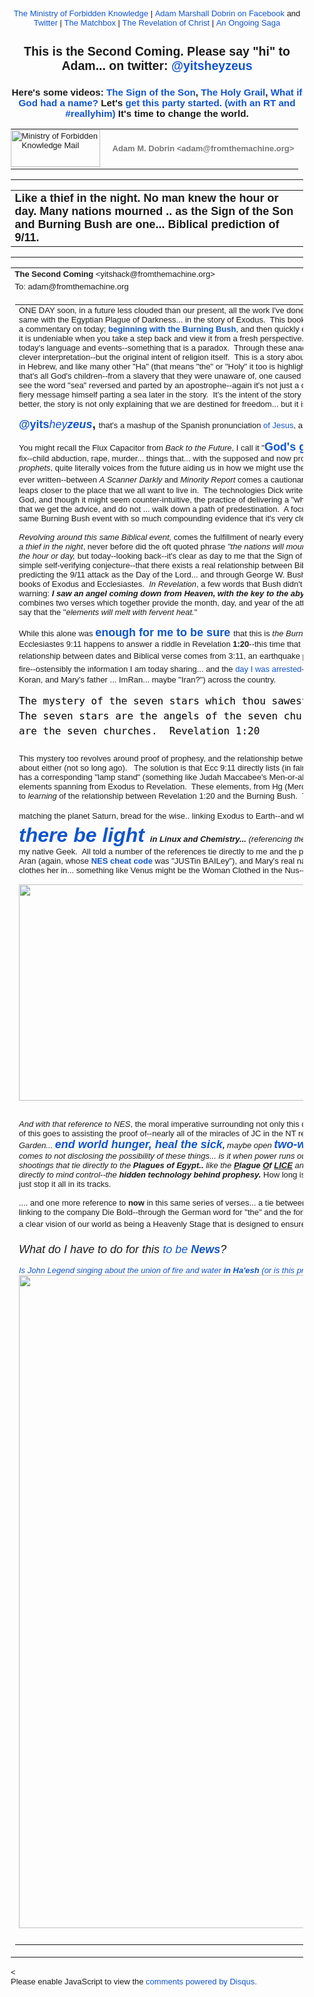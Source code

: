 <!DOCTYPE html PUBLIC "-//W3C//DTD HTML 4.01//EN" "https://www.w3.org/TR/html4/strict.dtd">
<!-- saved from url=(0180)https://mail.google.com/mail/u/1/?ui=2&amp;ik=9767b07e66&amp;view=pt&amp;q=%22like%20a%20thief%20in%20the%20night%22%20in%3Asent&amp;qs=true&amp;search=query&amp;msg=155d57f9c15fbff2&amp;siml=155d57f9c15fbff2 -->
<html lang="en" data-inboxsdk-session-id="1482611685238-0.4294265984513137" data-inboxsdk-master-claimed="true" data-inboxsdk-active-app-ids='[{"appId":"sdk_streak_21e9788951","version":"6.2868"}]' data-inboxsdk-app-logger-master-chosen="true" data-map-id="b578aa67455f096a" data-inboxsdk-last-event="1482611688119"><head data-inboxsdk-script-injected="true"><meta http-equiv="Content-Type" content="text/html; charset=utf-8" /><style type="text/css">
body,td,div,p,a,input {font-family: arial, sans-serif;}
</style><meta http-equiv="X-UA-Compatible" content="IE=edge" /><title>Ministry of Forbidden Knowledge Mail - Like a thief in the night. No man knew the hour or day. Many nations mourned .. as the Sign of the Son and Burning Bush are one... Biblical prediction of 9/11.</title><style type="text/css">
body, td {font-size:13px} a:link, a:active {color:#1155CC; text-decoration:none} a:hover {text-decoration:underline; cursor: pointer} a:visited{color:##6611CC} img{border:0px} pre { white-space: pre; white-space: -moz-pre-wrap; white-space: -o-pre-wrap; white-space: pre-wrap; word-wrap: break-word; max-width: 800px; overflow: auto;} .logo { left: -7px; position: relative; }
</style><style id="inboxsdk__shared_style">.inboxsdk__notransition {
  -webkit-transition: none !important;
  -moz-transition: none !important;
  -o-transition: none !important;
  -ms-transition: none !important;
  transition: none !important;
}

.inboxsdk__close_button {
  height: 24px;
  width: 24px;
  opacity: .7;
  position: relative;
  background: none;
  border: none;
  padding: 0;
  box-sizing: content-box;
  outline: none;
  cursor: pointer;
}
.inboxsdk__close_button:focus, .inboxsdk__close_button:hover {
  opacity: 1;
}
.inboxsdk__close_button:focus::before {
  background-color: rgba(0,0,0,.12);
}
.inboxsdk__close_button::before {
  border-radius: 50%;
  position: absolute;
  top: -4px;
  bottom: -4px;
  left: -4px;
  right: -4px;
  padding: 4px;
  content: ' ';
}
.inboxsdk__close_button::after {
  content: ' ';
  background: url(https://www.gstatic.com/images/icons/material/system/1x/close_black_24dp.png);
  position: absolute;
  height: 24px;
  width: 24px;
  top: 0;
  left: 0;
}

.JDHaecDeGcFJacdb {
  display: none;
}

/* drawer */

.inboxsdk__drawer_view_container {
  visibility: visible;
  direction: initial;
  position: fixed;
  height: 100vh;
  width: 100vw;
  bottom: 0;
  left: 0;
  z-index: 51;
  pointer-events: none;
}
.inboxsdk__drawer_view {
  position: absolute;
  pointer-events: auto;
  top: 0;
  bottom: 0;
  right: 0;
  width: 452px;
  font: normal normal normal normal 13px / normal "Helvetica Neue", Helvetica, Arial, sans-serif;
  display: -webkit-flex;
  display: flex;
  -webkit-flex-direction: column;
  flex-direction: column;
  background-color: #fff;
  outline: none;
  box-shadow: 0 0 8px rgba(0,0,0,.18), 0 8px 16px rgba(0,0,0,.36);
  -webkit-transform: translateX(100%);
  transform: translateX(100%);
  transition: transform 150ms cubic-bezier(.4,0,.2,1);
}

.inboxsdk__drawer_view.inboxsdk__active {
  -webkit-transform: none;
  transform: none;
}
.inboxsdk__drawer_title_bar {
  background-color: #f5f5f5;
  border-bottom: 1px solid #e0e0e0;
  padding: 16px 20px;
  white-space: nowrap;
  display: -webkit-flex;
  display: flex;
  flex: 0 0 auto;
  -webkit-flex: 0 0 auto;
}
.inboxsdk__drawer_title_bar .inboxsdk__close_button {
  margin-right: 20px;
  -webkit-flex-shrink: 0;
  flex-shrink: 0;
}
.inboxsdk__drawer_title {
  overflow: hidden;
  text-overflow: ellipsis;
  white-space: nowrap;
  font: normal normal normal normal 20px / 24px "Helvetica Neue", Helvetica, Arial, sans-serif;
}

/* backdrop */

.inboxsdk__inbox_backdrop {
  visibility: visible;
  position: fixed;
  height: 100vh;
  width: 100vw;
  bottom: 0;
  left: 0;
  z-index: 50;
  background-color: transparent;
  transition: background-color 150ms cubic-bezier(0.4, 0, 1, 1);
}
.inboxsdk__inbox_backdrop.inboxsdk__active {
  background-color: rgba(10,10,10,.6);
  transition: background-color 70ms cubic-bezier(0,0,.2,1);
}

.inboxsdk__inbox_backdrop ~ .inboxsdk__inbox_backdrop {
  opacity: 0.6;
}

/* hidden */

.CbdFcIJCBDedcIfe {
  display: -webkit-flex;
  display: flex;
  -webkit-flex-direction: column;
  flex-direction: column;
}

.acfbJFGIIFcFDdDE &gt; .inboxsdk__close_button {
  position: absolute;
  bottom: 10px;
  right: 20px;
}

.IfedFFJedBdeEADB {
  width: 216px;
}

.CaJHfBdcddAAdHGf {
  overflow: hidden;
  font: 12px Arial, sans-serif;
  max-height: 100%;
  box-sizing: border-box;
}

.JIGdGEeJaffBEaId {
  white-space: nowrap;
  display: -webkit-flex;
  display: flex;
  -moz-user-select: none;
  -webkit-user-select: none;
  user-select: none;
  cursor: default;
}

.CaJHfBdcddAAdHGf.DAbEdIcCAaDcbaCd .JIGdGEeJaffBEaId:hover,
.CaJHfBdcddAAdHGf.cJIAAcFAAeAaBdDe .JIGdGEeJaffBEaId {
  background: rgba(0,0,0,.03);
}

.EIIAbEbIHGfBDfAE {
  min-width: 0;
  overflow: hidden;
  text-overflow: ellipsis;
}

.CaJHfBdcddAAdHGf.DAbEdIcCAaDcbaCd .EIIAbEbIHGfBDfAE {
  cursor: move;
}

.aIcGBJHCGadJafCd {
  padding-left: 20px;
  vertical-align: middle;
  font: 13px / 40px "Helvetica Neue", Helvetica, Arial, sans-serif;
  color: #303030;
}

.acfbJFGIIFcFDdDE.HAIBdcJFfaJIeAHe .JIGdGEeJaffBEaId {
  display: none;
}

.AEdJDJEaBeJHFHdJ {
  display: inline-block;
  vertical-align: middle;
  margin-left: 10px;
  box-sizing: border-box;
  background-size: contain;
}

.AEdJDJEaBeJHFHdJ,
.AEdJDJEaBeJHFHdJ &gt; img {
  width: 20px;
  height: 20px;
}

.JdFdEHaABcFJAHCA {
  -webkit-flex: 1;
  flex: 1;
  text-align: right;
  visibility: hidden;
}

.CaJHfBdcddAAdHGf.DAbEdIcCAaDcbaCd .JdFdEHaABcFJAHCA {
  visibility: visible;
  cursor: pointer;
}

.fJEcIJaGFddbdIHI {
  margin-top: 12px;
  margin-right: 4px;
  background: url(https://www.streak.com/build/images/arrowDown.png) center / 20px no-repeat;
  border: none;
  width: 14px;
  height: 14px;
  -webkit-transform: rotate(-90deg);
  transform: rotate(-90deg);
  transition: -webkit-transform .15s, transform .15s;
  outline: none;
  opacity: .6;
  cursor: pointer;
}

.JIGdGEeJaffBEaId:hover .fJEcIJaGFddbdIHI,
.CaJHfBdcddAAdHGf.cJIAAcFAAeAaBdDe .JIGdGEeJaffBEaId .fJEcIJaGFddbdIHI {
  opacity: .9;
}

.CaJHfBdcddAAdHGf.AfcdAabDbfFIAEbE .fJEcIJaGFddbdIHI {
  -webkit-transform: rotate(0);
  transform: rotate(0);
}

.CceGGIbdGIfFCIdH {
  border-bottom: 1px solid #ddd;
  margin-bottom: 15px;
}

/* end hidden */
</style><style id="inboxsdk__style">/* suggestions */

.inboxsdk__suggestions_separator_before {
  padding-bottom: 2px !important;
}

.inboxsdk__suggestions_separator_after {
  border-top: 1px solid #e5e5e5;
  padding-top: 2px !important;
}

/* buttons */

div.T-I.inboxsdk__button {
  -webkit-user-select: none;
  min-width: 27px;
}

.inboxsdk__no_bg {
  background: none;
}

.inboxsdk__button.inboxsdk__button_disabled {
  opacity: 0.55;
}

  .inboxsdk__button_icon + .inboxsdk__button_text {
    margin-left: 5px;
  }

.inboxsdk__button_icon {
  display: inline-block;
}

.inboxsdk__button_iconImg {
  height: 16px;
  width: 16px;
  vertical-align: middle;
  margin-top: -2px;
  user-drag: none;
  -moz-user-select: none;
  -webkit-user-drag: none;
}

.inboxsdk__button_green_inactive {
  -webkit-box-shadow: 0 1px 0 rgba(0,0,0,.05);
  box-shadow: 0 1px 0 rgba(0,0,0,.05);
  background-color: #53a93f;
  background-image: -webkit-linear-gradient(top,transparent,transparent);
  background-image: linear-gradient(top,transparent,transparent);
  border: 1px solid transparent;
  color: #fff;
  text-shadow: none;
}

.inboxsdk__button_green_hover {
  -webkit-box-shadow: inset 0 -1px 0 #4c8534;
  box-shadow: inset 0 -1px 0 #4c8534;
  background-color: #65b045;
  background-image: -webkit-linear-gradient(top,transparent,transparent);
  background-image: linear-gradient(top,transparent,transparent);
  border: 1px solid transparent;
  border-bottom: 1px solid #4c8534;
  text-shadow: none;
}

.inboxsdk__button_green_active {
  -webkit-box-shadow: inset 0 1px 0 #2f6124;
  box-shadow: inset 0 1px 0 #2f6124;
  background: #3e802f;
  border: 1px solid transparent;
  border-top: 1px solid #2f6124;
  color: #fff;
  text-shadow: none;
}

.J-M.inboxsdk__menu {
  min-width: 1em;
  min-height: 1em;
  padding: 0px;
  overflow: visible;
  max-height: none;
}

.f4.J-N-JX.inboxsdk__message_more_icon {
  margin-top: -1px;
  width: 16px;
  height: 16px;
}

/* end */

/* compose buttons */

.T-I.inboxsdk__button.inboxsdk__compose_sendButton {
  min-width: 0px;
  margin-right: 0px;
  margin-left: 0px;
  padding:0px;
}

.inboxsdk__compose_actionToolbar {
  padding: 0px 0px 0px 5px;
  white-space: nowrap;
}

.inboxsdk__compose_actionToolbar div.inboxsdk__button {
  min-width: 27px;
  height: 27px;
}

.inboxsdk__compose_actionToolbar .inboxsdk__button_icon {
  height: 17px;
  width: 17px;
  display: inline-block;
  vertical-align: middle;
  position: relative;
  margin-top: 2px;
}

.inboxsdk__compose_actionToolbar .inboxsdk__button_iconImg {
  vertical-align: top;
  height: 17px;
  width: 17px;
  display: inline-block;
  margin-top: -1px;
}

.inboxsdk__compose_actionToolbar .inboxsdk__button &gt; div {
    opacity: 0.55;
}

.inboxsdk__compose_actionToolbar .inboxsdk__button:focus {
  border: 1px solid #4d90fe;
  outline: none;
}


  .inboxsdk__compose_actionToolbar .inboxsdk__button.inboxsdk__button_hover &gt; div, .inboxsdk__compose_actionToolbar .inboxsdk__button:focus &gt; div {
    opacity: 1
  }


.inboxsdk__compose_groupedActionToolbar {
  position: absolute;
  bottom: 44px;
  background: #f5f5f5;
  margin: 3px;
  box-shadow: 0 2px 2px -1px rgba(0,0,0,0.1);
  border: 1px solid #cfcfcf;
  padding: 1px !important;
  z-index: 10;
  left: 0px;
}

.inboxsdk__compose_groupedActionToolbar div.inboxsdk__button {
  z-index: 1;
}

.inboxsdk__compose_groupedActionToolbar_arrow {
  position: absolute;
  background: url('https://ssl.gstatic.com/ui/v1/icons/mail/down_pointer.png') no-repeat;
  width: 17px;
  height: 18px;
  bottom: -16px;
  margin-left: 4px;
}

/* end */

/* appid warning */

.inboxsdk__appid_warning {
  margin: 0;
  padding: 9px;
  color: #4b4b4b;
  height: 32px;
  background: #ff6c6c;
  font-size: 10pt;
}

.inboxsdk__appid_warning_main {
  display: inline-block;
  vertical-align: middle;
}

.inboxsdk__appid_warning .topline {
  font-weight: bold;
  font-size: 11pt;
}

a.inboxsdk__appid_register {
  color: white;
  display: inline-block;
  background: #1989ff;
  border-radius: 3px;
  text-decoration: none;
  box-shadow: 0 0 5px rgba(0,0,0,0.3);
  padding: 7px;
  font-size: 10pt;
  vertical-align: middle;
  margin-left: 1em;
}

input.inboxsdk__x_close_button {
  background-color: transparent;
  background-image: url(https://www.streak.com/build/images/circle_border_x.png);
  background-size: cover;
  background-repeat: no-repeat;
  background-position: center center;
  height: 20px;
  width: 20px;
  border: none;
  display: inline-block;
  vertical-align: middle;
  cursor: pointer;

  float: right;
  margin: 5px;
}

/* thread rows */

.inboxsdk__gmail_label.inboxsdk__label_has_icon .au {
  display: inline-block;
  margin-left: 14px;
}

.inboxsdk__thread_row_label .inboxsdk__button_icon,
.inboxsdk__thread_row_label .inboxsdk__button_iconImg {
  height: 11px;
  width: 11px;
}

.inboxsdk__thread_row_label .inboxsdk__button_icon {
  display: inline-block;
  margin-top: 2px;
  margin-left: 4px;
  position: absolute;
}

.inboxsdk__thread_row_button {
  outline: 0;
  padding: 0 5px;
  position: relative;
  height: 15px;
  width: 15px;
  top: -2px;
}

.inboxsdk__gmail_action {
  float: right;
  position: relative;
  background-color: grey;
  border: 1px solid black;
  margin-left: 1em;
  cursor: default;
  padding: 0 6px;
  background-image: -webkit-linear-gradient(top,#e9e9e9,#e6e6e6);
  background-image: linear-gradient(top,#e9e9e9,#e6e6e6);
  border: 1px solid rgba(0,0,0,0.1);
  border-color: #ccc;
  color: #444;
  height: 17px;
  line-height: 17px;
  min-width: 56px;
  border-radius: 2px;
  font-size: 11px;
  font-weight: bold;
  text-align: center;
  white-space: nowrap;
  padding-right: 18px;
}

.inboxsdk__gmail_action:focus {
  border: 1px solid #4d90fe;
  outline: none;
}

.inboxsdk__gmail_action:active {
  box-shadow: inset 0 1px 2px rgba(0,0,0,.1);
}

.inboxsdk__gmail_action:hover {
  box-shadow: 0 1px 1px rgba(0,0,0,.05);
  background-color: #ededed;
  background-image: -webkit-linear-gradient(top,#ededed,#eaeaea);
  background-image: linear-gradient(top,#ededed,#eaeaea);
  border-color: #b8b8b8;
}

.inboxsdk__gmail_action::after {
  content: '';
  position: absolute;
  right: 5px;
  top: 5px;
  margin-left: 5px;
  background: no-repeat url(https://ssl.gstatic.com/mail/sprites/smartmail-561acb673be75c1d374881a95997fce4.png) -67px -100px;
  width: 7px;
  height: 7px;
  opacity: .55;
}

.inboxsdk__thread_row_custom_date {
  margin-left: 2px;
}

span.inboxsdk__thread_row_custom_date + span:not(.inboxsdk__thread_row_custom_date) {
  display: none;
}

span.inboxsdk__thread_row_custom_draft_label + div.yW {
  display: none;
}

.inboxsdk__thread_row_attachment_icon {
  margin-left: 3px;
  width: 16px;
  height: 16px;
}

.inboxsdk__thread_row_icon_wrapper {
  display: inline-block;
  width: 25px;
  margin-right: 3px;
}

.inboxsdk__thread_row_image_added .y6 .inboxsdk__thread_row_icon_wrapper ~ span[id] {
  margin-left: 3px;
}

  .inboxsdk__thread_row_icon_wrapper .inboxsdk__button_icon {
    position: absolute;
    top: 50%;
    height: 24px;
    overflow: hidden;
    width: 24px;
    margin-top: -12px;
  }

    .inboxsdk__thread_row_icon_wrapper .inboxsdk__button_iconImg {
      height: 24px;
      width: 24px;
      margin-top: 0px;
    }

  .inboxsdk__thread_row_image_added .a4W, .inboxsdk__thread_row_image_added .apA, .inboxsdk__thread_row_image_added .apx {
    position: relative;
  }


/* end thread rows */

td.gH div.gK span:first-child &gt; img {
  margin-right: 3px;
}

td.gH div.gK span:first-child &gt; img:last-child {
  margin-right: 6px;
}

.inboxsdk__message_attachment_icon {
  width: 21px;
  height: 21px;
  margin-top: -3px;
}

/* Work around issue where clicking "Remove formatting" in Compose causes this
 * element to become taller and shift the toolbar down. */
.gU .aWQ {
  max-height: 3px;
}

.aQw .inboxsdk__button_iconImg {
  margin-top: 2px;
}

.aZi .asa .inboxsdk__button_iconImg {
  display: inline-block;
  vertical-align: middle;
  margin-top: -3px;
}

/* Message view attachments toolbar */
.aZi .aZj .asa .inboxsdk__button_iconImg {
  margin: 0;
}

body .dw {
  /* Fixes issue where a tall compose window opened over a custom view could be
   * overlapped by Gmail's top bar. Also fixes issue where mole widgets are
   * only visible while a compose window is open.
   */
  z-index: 6 !important;
}

.inboxsdk__compose_outerSidebar_wrapper {
  position: absolute;
  left: -401px;
  top: 0px;
  background: white;
  width: 400px;
  bottom: 0px;
  border-left: 1px solid silver;
  box-shadow: -2px 0px 1px #E6E6E6;
  display: block;
}

.inboxsdk__outerSidebarActive .aSt .inboxsdk__compose_outerSidebar_wrapper {
  border-left: 0;
  box-shadow: none;
  left: -400px;
}

.inboxsdk__outerSidebarActive .aSs &gt; div { width: 50% !important; margin-left: 30%; }

.inboxsdk__compose_outerSidebar_header {
  background: #404040;
  font-size: 80%;
  padding: 10px 10px 11px 10px;
  color: white;
  border-bottom: 1px solid #C4C4C4;
}

.inboxsdk__compose_outerSidebar_body {
  position: absolute;
  width: 100%;
  bottom: 43px;
  top: 36px;
  left: -1px;
  overflow: auto;
}

.inboxsdk__compose_outerSidebar_footer {
  position: absolute;
  bottom: 0px;
  width: 100%;
  border-top: 1px solid rgb(206, 206, 206);
  display: block;
}

.inboxsdk__compose_innerSidebarActive form, .inboxsdk__compose_innerSidebarActive .GQ {
  padding-right: 200px;
}

div.inboxsdk__compose_statusbar {
  margin: 0;
  border: 0;
  height: 40px;
}

.inboxsdk__compose_statusbarActive .aoI {
  height: auto !important;
}

/* compose size fixing */
.inboxsdk__compose .qz {
  max-height: inherit !important;
}

/* .dw means not fullscreen */
.dw .inboxsdk__compose_statusbarActive .aDj.aDi {
  position: static !important;
}

.inboxsdk__compose_statusbarActive .aDj &gt; .aDh {
  height: auto;
}

.inboxsdk__recipient_row td.ok {
  height: 23px;
}

.inboxsdk__recipient_row td.az3 {
  padding: 0px 3px 3px 3px;
}

/* toolbar visibility */

[data-thread-toolbar=true] [data-rowlist-toolbar=true] {
  display: none;
}

[data-toolbar-expanded=true] [data-toolbar-expanded=false] {
  display: none;
}

[data-toolbar-expanded=false] [data-toolbar-expanded=true] {
  display: none;
}


[data-toolbar-icononly=true] .inboxsdk__button_text {
  display: none;
}

.inboxsdk__menuItem img, .inboxsdk__menuItem .inboxsdk__icon {
  height: 16px;
  width: 16px;
  margin-left: -20px;
  position: absolute;
  margin-top: -1px;
}

/* end */

/* modal */

.inboxsdk__modal_overlay {
  right: 0px;
  bottom: 0px;
}

.inboxsdk__modal_fullscreen {
  position: fixed;
  top: 0px;
  left: 0px;
  bottom: 0px;
  right: 0px;
  z-index: 501;
  display: flex;
  display: -webkit-flex;
  justify-content: center;
  -webkit-justify-content: center;
  align-items: center;
  -webkit-align-items: center;
  padding: 110px 50px 50px 50px;
}

.inboxsdk__modal_content {
    margin-top: 30px; margin-bottom: 30px;
}

.inboxsdk__modal_fullscreen.inboxsdk__modal_content_no_buttons .inboxsdk__modal_content {
  margin-bottom: 0px;
}

.inboxsdk__modal_close {
  outline: none;
  cursor: pointer;
}


.inboxsdk__modal_fullscreen .inboxsdk__modal_container {
  position: relative;
  margin-top: -60px;
  width: auto;
  overflow: hidden;
}

  .inboxsdk__modal_fullscreen.inboxsdk__modal_hideTop .inboxsdk__modal_close {
    display: none;
  }

  .inboxsdk__modal_fullscreen.inboxsdk__modal_hideTop .inboxsdk__modal_container {
    padding-top: 0px;
  }

  .inboxsdk__modal_fullscreen.inboxsdk__modal_hideTop .inboxsdk__modal_content {
    margin-top: 0px;
  }

  .inboxsdk__modal_fullscreen.inboxsdk__modal_hideTop .Kj-JD-K7 {
    margin: 0px;
  }

  .inboxsdk__modal_fullscreen.inboxsdk__modal_hideSides .inboxsdk__modal_container {
    padding-left: 0px;
    padding-right: 0px
  }

  .inboxsdk__modal_fullscreen.inboxsdk__modal_hideBottom .inboxsdk__modal_content {
    margin-bottom: 0px;
  }

  .inboxsdk__modal_fullscreen.inboxsdk__modal_hideBottom .inboxsdk__modal_container {
    padding-bottom: 0px;
  }

/* end modal */

/* mole */

/* Fix issue where Compose toolbar can become disconnected when moles or
 * drawers are in use */
.inboxsdk__drawers_in_use .aDi,
.inboxsdk__moles_in_use .aDi {
  left: auto !important;
}

/* Make it so the compose/mole layer doesn't wrap, so we don't have to do a lot
 * of fancy logic to hide moles ourselves when things get too crowded. */
.inboxsdk__moles_in_use .nH &gt; .nH &gt; .no {
  white-space: nowrap;
}
.inboxsdk__moles_in_use .nH &gt; .nH &gt; .no &gt; * {
  white-space: initial;
}
.inboxsdk__moles_in_use .nH &gt; .nH &gt; .no &gt; .nn {
  display: inline-block;
  float: none;
}

.inboxsdk__mole_view {
  position: relative;
  max-width: 564px;
  height: 100vh;
  vertical-align: top;
  display: inline-flex;
  display: -webkit-inline-flex;
  align-items: flex-end;
  -webkit-align-items: flex-end;
}

.inboxsdk__mole_view_inner {
  visibility: visible;
  box-sizing: border-box;
  margin-right: 5px;
  box-shadow: rgba(0,0,0,0.2) 0 2px 6px;
  min-width: 260px;
  min-height: 36px;
}

.inboxsdk__mole_view_titlebar {
  position: absolute;
  left: 0;
  right: 5px;
  color: white;
  font-size: 12.8px;
  background: #404040;
  box-sizing: border-box;
  height: 36px;
  padding-top: 7px;
  padding-left: 11px;
  cursor: pointer;
}

.inboxsdk__mole_view_titlebar h2 {
  font-size: inherit;
  font-weight: inherit;
  margin: 4px 0 0 0;
  white-space: nowrap;
  overflow: hidden;
  text-overflow: ellipsis;
}

.inboxsdk__mole_title_buttons {
  white-space: nowrap;
  float: right;
  padding-right: 5px;
  margin-top: -3px;
}

.inboxsdk__mole_title_buttons &gt; img {
  height: 24px;
  width: 24px;
  position: relative;
  top: 2px;
  opacity: 0.6;
}

.inboxsdk__mole_title_buttons &gt; img:hover {
  opacity: 1;
  background-color: #737373;
}

.inboxsdk__mole_view.inboxsdk__minimized .inboxsdk__mole_view_content,
.inboxsdk__mole_view.inboxsdk__minimized.inboxsdk__mole_use_minimize_title h2.inboxsdk__mole_default,
.inboxsdk__mole_view:not(.inboxsdk__minimized) h2.inboxsdk__mole_minimized,
.inboxsdk__mole_view:not(.inboxsdk__mole_use_minimize_title) h2.inboxsdk__mole_minimized,
.inboxsdk__mole_view.inboxsdk__minimized .Hl,
.inboxsdk__mole_view:not(.inboxsdk__minimized) .Hk {
  display: none;
}

.inboxsdk__mole_view_content {
  margin-top: 36px;
  border: 1px solid #cfcfcf;
  background: white;
  min-width: 260px;
  min-height: 20px;
  max-height: 80vh;
}

.inboxsdk__mole_view_chromeless .inboxsdk__mole_view_inner {
  min-width: 0px;
}

.inboxsdk__mole_view_chromeless .inboxsdk__mole_view_content {
  margin-top: 0px;
  min-width: 0px;
}

/* end mole */


/* tabs */

.inboxsdk__tab {
  width: 30px;
}

.inboxsdk__tab.HAIBdcJFfaJIeAHe:first-child:last-child {
  display: none;
}

.inboxsdk__tab.inboxsdk__tab_selected {
  width: auto;
}

table.aKk .inboxsdk__contentTabContainer .inboxsdk__tab .aAy[role=tab] {
  height: 28px;
}

.inboxsdk__tab_icon {
  width: 30px;
  height: 25px;
  background-position-x: 5px;
  background-position-y: 3px;
  background-size: 16px;
  bacgkround-repeat: no-repeat;
}

.inboxsdk__tab_icon img {
  height: 16px;
  width: 16px;
  margin-left: 5px;
  margin-top: 3px;
}

.inboxsdk__tab .aKx {
  top: 4px;
}

.inboxsdk__hidden div[role=complementary] {
  position: static !important;
}

/* Fix issue where hidden causes threadview to be taller than it should */
.inboxsdk__hidden &gt; div.y4,
.bIbcGHDBIAbICFFB &gt; div.y4 {
  display: none;
}

table.aKk .inboxsdk__contentTabContainer .inboxsdk__tab:first-child .aAy[role=tab] {
  border-left-width: 1px;
}

/* end tabs */

/* old hidden */

.inboxsdk__hidden .inboxsdk__contentPanelContainer {
  font: 12px Arial, sans-serif;
  max-width: 220px;
}

.inboxsdk__contentPanelContainer_contentContainer {
  overflow: hidden;
  margin-bottom: 10px;
  border-bottom: 1px solid #D8D8D8;
}


/* end old hidden */


/* hidden */

.bIbcGHDBIAbICFFB div[role=complementary] {
  position: static !important;
  width: 216px !important;
}

.bIbcGHDBIAbICFFB {
  /* Necessary to prevent z-indexes on hidden items from causing them to show
  above stuff outside of the hidden. */
  will-change: position;
}

.acfbJFGIIFcFDdDE {
  position: relative;
}

.CaJHfBdcddAAdHGf {
  background: #ffffff;
}

.IfedFFJedBdeEADB {
  padding: 4px 0 12px;
}

.acfbJFGIIFcFDdDE.HAIBdcJFfaJIeAHe .IfedFFJedBdeEADB {
  padding-top: 0;
}

/* end hidden */

/* custom content */

.inboxsdk__custom_view_element {
  overflow: auto;
}

/* end custom content */


/* nav menu */


.inboxsdk__hide_native_marker .ain:not(.inboxsdk__navItem) {
  border-left-color: transparent;
}
.inboxsdk__hide_native_marker .ain:not(.inboxsdk__navItem) .nZ .aio * {
  color: inherit !important;
}
.inboxsdk__hide_native_marker .ain:not(.inboxsdk__navItem) .nU:not(.n1) .n0 {
  font-weight: normal;
}

.inboxsdk__navItem_hover .aj0, .inboxsdk__navItem_hover .p8 {
  visibility: visible;
}

.inboxsdk__navItem_link {
  position: absolute;
  top: 0px;
  right: -4px;
}

[dir=rtl] .inboxsdk__navItem_link {
  left: -4px;
  right: initial;
}

.inboxsdk__navItem_container .aio .inboxsdk__button {
  position: absolute;
  top: 0px;
  right: -30px;
}

.inboxsdk__navItem_marker {
  position: absolute;
  left: 0px;
  padding-bottom: 2px;
}

.ain .inboxsdk__navItem_container {
  margin-left: -18px;
}

.inboxsdk__navItem_container {
  margin-left: -14px;
}

.inboxsdk__expando {
  z-index: 1;
}

.aip .CK {
  color: #15c;
}

.aip .CK:hover {
  text-decoration: underline;
}

.inboxsdk__navItem_container .aio.aip {
  white-space: nowrap;
}

/* end nav menu */



/* search results section */

.inboxsdk__custom_sections {
  margin-bottom: 15px;
}

.inboxsdk__custom_sections.Wc {
  padding: 0px;
  margin-bottom: 0px;
}

.inboxsdk__resultsSection {
  padding-top: 20px;
}

  .inboxsdk__custom_sections.Wc .inboxsdk__resultsSection {
    padding-top: 0px;
  }

.inboxsdk__custom_sections .Wg {
  padding-top: 0px;
}

  .inboxsdk__custom_sections.Wc .Wg {
    border-bottom: 0;
    padding: 0px;
  }

.inboxsdk__results_collapsedContainer &gt; div {
  display: inline;
}

.inboxsdk__resultsSection.inboxsdk__resultsSection_collapsed {
  display: inline-block;
  margin-right: 20px;
}

  .Wc .inboxsdk__resultsSection.inboxsdk__resultsSection_collapsed {
    margin-right: 0px;
  }

.inboxsdk__resultsSection_collapsed .Cr {
  display: none;
}

.inboxsdk__resultsSection_title {
  white-space: nowrap;
  cursor: pointer;
  display: inline-block;
}

  .Wc .inboxsdk__resultsSection_title {
    padding: 3px 0 3px 8px;
  }

.inboxsdk__resultsSection_title_subtitle {
  opacity: 0.5;
  margin-left: 5px;
}

  .Wc .inboxsdk__resultsSection_title_subtitle {
    font-size: 80%;
  }

.inboxsdk__resultsSection_title .Wp {
  float: left;
  height: 10px;
  width: 20px;
  margin-top: 3px;
}

.inboxsdk__resultsSection_title h3 {
  margin-bottom: 10px;
  margin-top: 20px;
  display: inline;
  float: none;
}

.inboxsdk__resultsSection_header_summaryText.Wm:last-child .amH {
  padding-right: 0px;
  margin-right: 0px;
}

  .inboxsdk__custom_sections.Wc .inboxsdk__resultsSection_header_summaryText:last-child {
    margin-right: 11px;
  }

.inboxsdk__custom_sections.Wc .J-JN-M-I {
  margin-right: 13px;
}

.inboxsdk__resultsSection_header_summaryText.Wm + .aAE {
  margin-left: 3px;
}

.inboxsdk__resultsSection .TB.TC {
  text-align: center;
}

.inboxsdk__resultsSection .inboxsdk__resultsSection_loading {
  font-style: italic;
}

.inboxsdk__resultsSection .inboxsdk__resultsSection_result_icon {
  height: 15px;
  width: 15px;
  margin-left: 9px;
}

.inboxsdk__resultsSection .xX {
  width: 20ex;
}

.inboxsdk__resultsSection_result_title span {
  text-overflow: ellipsis;
  display: block;
  overflow: hidden;
}

.inboxsdk__resultsSection tr .xW &gt; span {
  overflow: hidden;
  display: block;
  text-overflow: ellipsis;
}

.inboxsdk__resultsSection .V3 {
  overflow: hidden;
  white-space: nowrap;
}

.inboxsdk__resultsSection .at {
  position: relative;
}

.inboxsdk__resultsSection .at &gt; * {
  display: inline-block;
}

.inboxsdk__resultsSection_label_icon {
  height: 11px;
  width: 11px;
  position: absolute;
  margin-left: 4px;
  margin-top: 1px;
}

.inboxsdk__resultsSection .av, .inboxsdk__thread_row_label .av {
  max-width: 90px;
  overflow: hidden;
  text-overflow: ellipsis;
}

.inboxsdk__resultsSection_label_icon + .av, .inboxsdk__thread_row_label .inboxsdk__button_icon + .av {
  margin-left: 16px;
}

.Wc .inboxsdk__resultsSection_footer {
  padding: 3px 3px 3px 8px;
}

/* end search results section */


/* tooltip */

/* gmail styles */

.inboxsdk__tooltip .T-P {
  -webkit-box-shadow: 0 1px 3px rgba(0,0,0,.2);
  box-shadow: 0 1px 3px rgba(0,0,0,.2);
  background-color: #fff;
  border: 1px solid;
  border-color: #bbb #bbb #a8a8a8;
  padding: 16px;
  position: absolute;
  z-index: 1201!important;
}

  .inboxsdk__tooltip.inboxdk__tooltip_content .T-P {
    padding: 0px;
  }

.inboxsdk__tooltip .aRM {
  outline: none;
  padding: 13px 10px 16px;
  text-align: center;
}

  .inboxdk__tooltip_content.inboxsdk__tooltip .aRM {
    padding: 0px;
  }

.inboxsdk__tooltip .aRR {
  color: #333;
  font-size: 18px;
  margin-top: 13px;
}

.inboxsdk__tooltip .aRQ {
  color: #777;
  font-size: 13px;
  margin: 3px 0 14px 0;
}




/* end gmail styles */

.inboxsdk__tooltip {
  position: fixed;
  z-index: 1300;
  transition: left 200ms ease, top 200ms ease;
}

.inboxsdk__tooltip .T-P {
  position: relative;
  width: auto;
  max-width: 500px;
}

.inboxsdk__tooltip .inboxsdk__tooltip_arrow {
  position: fixed;
  z-index: 1400;
  margin-top: -1px;
  transition: left 200ms ease, top 200ms ease;
}

.inboxsdk__tooltip .inboxsdk__tooltip_close {
  -webkit-user-select: none;
}

.inboxsdk__tooltip .inboxsdk__button {
  margin-right: 0px;
}

.inboxsdk__tooltip .inboxsdk__tooltip_image {
  max-height: 300px;
  max-width: 500px;
  overflow: hidden;
  height: auto;
}

.inboxsdk__tooltip .inboxsdk__tooltip_image &gt; img {
  max-height: 300px;
  max-width: 500px;
}

/* end tooltip */


/* attachment card */

.inboxsdk__attachmentCard img.aQG.aYB {
  max-width: 178px;
  min-width: 178px;
  min-height: 118px;
}

.inboxsdk__attachmentCard img.aZG.aYw {
  background: none;
}

/* add some margins between cards so 4+ cards don't hit each other */

.aQw &gt; .T-I.J-J5-Ji.L3 {
  margin-top: 5px;
}

/* end attachment card */


/* keyboard shortcut help */

table.cf.wd.inboxsdk__shortcutHelp_table {
  margin-bottom: 15px;
}

.inboxsdk__shortcutHelp_table td.Dn {
  display: inline-block;
  width: 50%;
}

.inboxsdk__shortcutHelp_table table.cf {
  display: block;
}

.inboxsdk__shortcutHelp_table tbody tbody {
  display: block;
}

.inboxsdk__shortcutHelp_table tbody tbody tr {
  display: block;
  white-space: nowrap;
}

.inboxsdk__shortcutHelp_table td.wg.Dn {
  display: inline-block;
  width: 45%;
}

.inboxsdk__shortcutHelp_table span.wb {
  margin-left: 3px;
}

.inboxsdk__shortcutHelp_table td.we.Dn {
  width: 60%;
  white-space: normal;
}

.inboxsdk__shortcutHelp_title img.inboxsdk__icon {
  height: 21px;
  width: 21px;
  vertical-align: middle;
  margin-right: 10px;
  border-radius: 4px;
}

/* end keyboard shortcut help */


/* search suggestions */

.asor.inboxsdk__custom_suggestion {
  display: flex;
  display: -webkit-flex;
  justify-content: center;
  -webkit-justify-content: center;
  align-items: center;
  -webkit-align-items: center;
}

.inboxsdk__custom_suggestion img {
  max-width: 32px;
  max-height: 32px;
  margin-left: -11px;
}

/* end send suggestions */


/* app toolbar */

.inboxsdk__appButton {
  margin-right: -15px;
}

  .inboxsdk__appButton:first-child {
    margin-left: -45px;
  }

  .inboxsdk__appButton + .inboxsdk__appButton {
    margin-left: 35px;
  }

  .inboxsdk__appButton.inboxsdk__appButton_noGPlus {
    margin-right: 0px;
  }

.inboxsdk__appButton .inboxsdk__button_icon {
  margin-right: 5px;
  position: relative;
}

.inboxsdk__appButton a {
  color: #404040;
  text-decoration: none;
  line-height: 24px;
}

.inboxsdk__appButton.inboxsdk__appButton_noGPlus a {
  line-height: 30px;
}

.inboxsdk__appButton a:hover {
  text-decoration: underline;
  color: #000;
}

.inboxsdk__gmail_dark_theme .inboxsdk__appButton a {
  color: #eee;
}
.inboxsdk__gmail_dark_theme .inboxsdk__appButton a:hover {
  color: #fff;
}

.inboxsdk__appButton_tooltip {
  outline: none;
  transition: none;
  -webkit-animation: gb__a .2s;
}

.inboxsdk__appButton_tooltip .inboxsdk__tooltip_close {
  display: none;
}

.inboxsdk__tooltip.inboxsdk__appButton_tooltip .T-P {
  padding: 0px;
}

.inboxsdk__tooltip.inboxsdk__appButton_tooltip .aRM {
  padding: 0px;
  white-space: initial;
  text-align: center;
  font: normal normal normal normal 16px / normal arial, sans-serif;
}

.inboxsdk__tooltip.inboxsdk__appButton_tooltip .inboxsdk__tooltip_arrow {
  transform-origin: top;
  transform: rotateZ(180deg);
  margin-top: 9px;
}

/* end app toolbar */
</style> <script>
  (function(i,s,o,g,r,a,m){i['GoogleAnalyticsObject']=r;i[r]=i[r]||function(){
  (i[r].q=i[r].q||[]).push(arguments)},i[r].l=1*new Date();a=s.createElement(o),
  m=s.getElementsByTagName(o)[0];a.async=1;a.src=g;m.parentNode.insertBefore(a,m)
  })(window,document,'script','https://www.google-analytics.com/analytics.js','ga');

  ga('create', 'UA-74743044-2', 'auto');
  ga('send', 'pageview');

</script></head>
<body style="width: 100%; margin: 0 auto; text-align: left; font-family: Arial;">
<center>
<script type="text/javascript">
    google_ad_client = "ca-pub-9608809622006883";
    google_ad_slot = "4355365452";
    google_ad_width = 728;
    google_ad_height = 90;
</script>
<!-- leaderboard -->
<script type="text/javascript" src="//pagead2.googlesyndication.com/pagead/show_ads.js">
</script>
<br />
<a href="https://www.facebook.com/MinistryOfForbiddenKnowledge">The Ministry of Forbidden Knowledge</a> | 
<a href="https://www.facebook.com/admdbrn">Adam Marshall Dobrin on Facebook</a> and <a href="https://twitter.com/intent/user?screen_name=yitsheyzeus">Twitter</a> |
<a href="https://fromthemachine.org/">The Matchbox</a> | 
<a href=".">The Revelation of Christ</a> | 
<a href="http://medium.com/@adam5/publications">An Ongoing Saga</a>
<br />
</center>
<center><h2>
This is the Second Coming.  Please say "<b>hi</b>" to Adam... on twitter: <a href="https://twitter.com/yitsheyzeus" target="_new">@yitsheyzeus</a>
</h2><h3>
Here's some videos: <a href="https://www.youtube.com/watch?v=AevgjKPDgfM&amp;feature=youtu.be" target="_new">The Sign of the Son</a>, <a href="https://vimeo.com/156698154" target="_new">The Holy Grail</a>, <a href="https://www.youtube.com/watch?v=Fr_CHOxSyc8" target="_new">What if God had a name?</a>
Let's <a href="https://twitter.com/intent/retweet?related=yitsheyzeus&amp;tweet_id=804005770937462784">get this party started. (with an RT and #reallyhim)</a>  It's time to change the world.</h3>
</center>
<div class="bodycontainer"><table width="100%" cellpadding="0" cellspacing="0" border="0"><tbody><tr height="14px"><td width="143"><img src="./THIEF_files/logo.gif" width="143" height="59" alt="Ministry of Forbidden Knowledge Mail" class="logo" /></td><td align="right"><font size="-1" color="#777"><b>Adam M. Dobrin &lt;adam@fromthemachine.org&gt;</b></font></td></tr></tbody></table><hr /><div class="maincontent"><table width="100%" cellpadding="0" cellspacing="0" border="0"><tbody><tr><td><font size="+1"><b>Like a thief in the night. No man knew the hour or day. Many nations mourned .. as the Sign of the Son and Burning Bush are one... Biblical prediction of 9/11.</b></font><br /></td></tr></tbody></table><hr /><table width="100%" cellpadding="0" cellspacing="0" border="0" class="message"><tbody><tr><td><font size="-1"><b>The Second Coming </b>&lt;yitshack@fromthemachine.org&gt;</font></td><td align="right"><font size="-1">Sun, Jul 10, 2016 at 11:49 AM</font></td></tr><tr><td colspan="2"><font size="-1" class="recipient"><div>To: adam@fromthemachine.org</div></font></td></tr><tr><td colspan="2"><table width="100%" cellpadding="12" cellspacing="0" border="0"><tbody><tr><td><div style="overflow: hidden;"><font size="-1"><div dir="ltr">ONE DAY soon, in a future less clouded than our present, all the work I've done decoding this hidden message will prove that the blindness I am trying to lift in one in the same with the Egyptian Plague of Darkness... in the story of Exodus.&nbsp; This book, more than any other, shows clearly how much of religion we truly do not understand.&nbsp; It is a commentary on today;&nbsp;<b><a href="https://www.youtube.com/channel/UC4RVVTQNHxbUlDgeWj_45Tw" target="_blank" data-saferedirecturl="https://www.google.com/url?hl=en&amp;q=http://bit.ly/29sQDlh&amp;source=gmail&amp;ust=1482698084678000&amp;usg=AFQjCNG11pBxpksp6cG1da5egY_mkAwLYw">beginning with the&nbsp;<font face="arial black, sans-serif">Burning Bush</font></a></b>, and then quickly expanding to reveal such a large set proof that religion is a message sent through time that it is undeniable when you take a step back and view it from a fresh perspective.&nbsp; Exodus shows us this by highlighting ancient words which detail prescient knowledge of today's language and events--something that is a paradox.&nbsp; Through these anachronisms, the stage is set for all scripture to be viewed in a new light.&nbsp; This is not just a clever interpretation--but the original intent of religion itself.&nbsp; This is a story about the voice of God emanating from a fiery bush that would not burn to ash... (called H<font face="arial black, sans-serif">a'es</font>h in Hebrew, and like many other "Ha" (that means "the" or "Holy" it too is highlighting the English word for "ash" in the ancient word for&nbsp;<i>fire</i>) delivering his people--here, that's all God's children--from a slavery that they were unaware of, one caused by the secret use of advanced technologies throughout our history.&nbsp; In this same word, we see the word "sea" reversed and parted by an apostrophe--again it's not just a clever trick, this is the intent of the story of Exodus, which details Moses who first saw this fiery message himself parting a sea later in the story.&nbsp; It's the intent of the story to highlight this magic within our words, this thing that proves we are created... and even better, the story is not only explaining that we are destined for freedom... but it is delivering the mechanism to gain this freedom.<div><br /></div><div><font size="4"><a href="https://twitter.com/intent/user?screen_name=yitsheyzeus" target="_blank" data-saferedirecturl="https://www.google.com/url?hl=en&amp;q=http://bit.ly/29qRC6P&amp;source=gmail&amp;ust=1482698084678000&amp;usg=AFQjCNGQ5IffxoWE1HSLMNRnQYOxJz4F-A"><b>@yits</b><i>hey<b>zeus</b></i></a><b>,&nbsp;</b></font>that's a mashup of the Spanish pronunciation&nbsp;<a href="./the_tower_of_babel.html" target="_blank" data-saferedirecturl="https://www.google.com/url?hl=en&amp;q=http://bit.ly/1SxwxW3&amp;source=gmail&amp;ust=1482698084678000&amp;usg=AFQjCNFBmAoNgJb1wLxxcCOnySkBsclOzQ">of Jesus</a>, and the Hebrew for Isaac--Y-its-ha'ck.<br /><div><br /></div><div>You might recall the Flux Capacitor from&nbsp;<i>Back to the Future</i>, I call it "<font size="4"><a href="https://www.youtube.com/watch?v=tXc4jgUJEko" style="font-weight:bold" target="_blank" data-saferedirecturl="https://www.google.com/url?hl=en&amp;q=http://bit.ly/29ZwkxI&amp;source=gmail&amp;ust=1482698084678000&amp;usg=AFQjCNHXIeJ-95K2QjR7A7wmY64Ydj1dew">God's glowing Y</a><b>&nbsp;(</b>and&nbsp;<a href="./the_letter_why.html" style="font-weight:bold" target="_blank" data-saferedirecturl="https://www.google.com/url?hl=en&amp;q=http://bit.ly/29vrtmI&amp;source=gmail&amp;ust=1482698084678000&amp;usg=AFQjCNHim2Pm0huB2HObo_Di_7ViK5EK5A">why</a><b>)</b></font><b>,</b>" as it leads us to a solution to problems that we all want to fix--child abduction, rape, murder... things that... with the supposed and now proven powers that God has, could be instantly stopped.&nbsp; In our world today, we have&nbsp;<i>modern prophets</i>, quite literally voices from the future aiding us in how we might use these technologies to better the world.&nbsp; In a confluence of nearly everything Phillip K. Dick has ever written--between&nbsp;<i>A Scanner Darkly</i>&nbsp;and&nbsp;<i>Minority Report</i>&nbsp;comes a cautionary suggestion of how&nbsp;<span style="font-size:18px;color:rgb(102,0,153);line-height:21px"><i><a href="http://www.google.com/search?q=sousveillance&amp;spell=1&amp;sa=X&amp;ved=0ahUKEwiBt_vx8ujNAhXGdh4KHQk0A08QvwUIGygA" style="color:rgb(102,0,153);text-decoration:none" target="_blank" data-saferedirecturl="https://www.google.com/url?hl=en&amp;q=https://www.google.com/search?q%3Dsousveillance%26spell%3D1%26sa%3DX%26ved%3D0ahUKEwiBt_vx8ujNAhXGdh4KHQk0A08QvwUIGygA&amp;source=gmail&amp;ust=1482698084678000&amp;usg=AFQjCNF265bC_LTYUaPKUseOuAqknC1Tlg">sousveillance</a>&nbsp;</i></span>and&nbsp;<b><font size="4">pre-<wbr>crime</wbr></font></b>&nbsp;might be combined to bring us leaps closer to the place that we all want to live in.&nbsp; The technologies Dick writes about are almost identical to what we might consider to be the "technological aspects" of God, and though it might seem counter-intuitive, the practice of delivering a "what not to do" while giving us a glimpse into what might be, is an uncanny way to ensure that we get the advice, and do not ... walk down a path of predestination.&nbsp; A focus on the need for the disclosure of the existence and use of&nbsp;<i>time travel&nbsp;</i>emanates from this same Burning Bush event with so much compounding evidence that it's very clear to me that this is the heart of the disclosure that is the&nbsp;<i>True Revelation of Jesus Christ.</i><br /></div><div><i><br /></i></div><div><i>Revolving around this same&nbsp;Biblical&nbsp;event,&nbsp;</i>comes the fulfillment of nearly every premonition regarding the Second Coming or the Day of the Lord in scripture. &nbsp;<i>Like a&nbsp;thief&nbsp;in the night</i>, never before did the oft quoted phrase&nbsp;<i>"the nations will mourn"</i>&nbsp;make any sense in conjunction with we (I think) all view as a good thing. &nbsp;<i>No man knew the hour or day,</i>&nbsp;but today--looking back--it's clear as day to me that the Sign of the Son and the Burning Bush are one in the same--proof through not much more than a simple self-verifying conjecture--that there exists a real relationship between Biblical chapter and verse and the dates of modern events--we see God's fiery voice predicting the 9/11 attack as the Day of the Lord... and through George W. Bush's 1/20/2001 inaugural address we see that this event was predicted as far back as the books of Exodus and Ecclesiastes. &nbsp;<i>In Revelation</i>, a few words that Bush didn't quote exactly--from verse 2 chapter 1--nearly describe the attack in a metaphorical warning:&nbsp;<i><b>I saw an angel coming down from Heaven, with the key to the abyss in his hand.</b>"</i>&nbsp; &nbsp;Together with Ecclesiastes&nbsp;<b>9:11,&nbsp;</b>the phrase which Bush spoke combines two verses which together provide the month, day, and year of the attack. &nbsp; One of the prophetic verses regarding the "Day of the Lord" even goes so far as to say that the "<i>elements will melt with fervent heat.</i>"</div><div><br /></div><div>While this alone was&nbsp;<font size="4"><a href="./awlist4296878/BBJH4/h/Location_The_story_of.htm" target="_blank" data-saferedirecturl="https://www.google.com/url?hl=en&amp;q=http://bit.ly/29sEgpn&amp;source=gmail&amp;ust=1482698084678000&amp;usg=AFQjCNG6Rh7lrkUgdDm1J5-IvVSahCm38A"><b>enough for me to be sure</b></a>&nbsp;</font>that this is&nbsp;<i>the Burning Bush</i>&nbsp;of Exodus, further confirmation comes--again linking chapter and verse to dates.&nbsp; Ecclesiastes 9:11 happens to answer a riddle in Revelation&nbsp;<b>1:20</b>--this time that chapter and verse being the exact day of Bush's speech. &nbsp; Even more confirmation of the relationship between dates and Biblical verse comes from 3:11, an earthquake predicted in the Bible, a verse of Matthew which discusses&nbsp;<a href="./archive.aweber.com/awlist4296878/DQhRq/h/E_mail_36_.htm" target="_blank" data-saferedirecturl="https://www.google.com/url?hl=en&amp;q=https://fromthemachine.org/archive.aweber.com/awlist4296878/DQhRq/h/E_mail_36_.htm&amp;source=gmail&amp;ust=1482698084678000&amp;usg=AFQjCNFiiXGsZO0abTmT0REFHdcGBdyv4g"><b><font size="4">Baptism in water</font></b></a>&nbsp;and fire--ostensibly the information I am today sharing... and the&nbsp;<a href="https://www.facebook.com/admdbrn/media_set?set=a.10154283230918420.772308419&amp;type=3&amp;OHADOH" target="_blank" data-saferedirecturl="https://www.google.com/url?hl=en&amp;q=http://bit.ly/29vJk2m&amp;source=gmail&amp;ust=1482698084678000&amp;usg=AFQjCNHUmtJZmCrtMezIYy_OnbGTZywDZw">day I was arrested</a>--after running (<a href="./the_lamb_of_god.html" target="_blank" data-saferedirecturl="https://www.google.com/url?hl=en&amp;q=http://bit.ly/29qIqyb&amp;source=gmail&amp;ust=1482698084678000&amp;usg=AFQjCNGlTlwji7LGcsSiWMyPaAt6fkbktg"><font size="4"><b>on the lam!</b></font>--<i>huge&nbsp;</i>link between a modern idiom and "Is-lam"</a>--now see Koran, and Mary's father ... ImRan... maybe "Iran?") across the country.</div><div><br /></div><div><span style="color:rgb(0,0,0);font-size:16px;line-height:24px"><font face="monospace, monospace">The mystery of the seven stars which thou sawest in my right hand, and the seven golden candlesticks. The seven stars are the angels of the seven churches: and the seven candlesticks which thou sawest are the seven churches.&nbsp; Revelation 1:20</font></span><br /></div><div><span style="color:rgb(0,0,0);font-size:16px;line-height:24px"><font face="monospace, monospace"><br /></font></span></div>This mystery too revolves around proof of prophesy, and the relationship between religion and technology, that has been clear to me from even before I knew anything about either (not so long ago). &nbsp; The solution is that Ecc 9:11 directly lists (in fairly obvious metaphor) the planets from Mercury to Uranus--and that each of these planets has a corresponding "lamp stand" (something like Judah Maccabee's Men-or-ah might be about suffrage) that shows clear and intentional reference to periodic table elements spanning from Exodus to Revelation.&nbsp; These elements, from Hg (Mercury) to U (Uranium), in almost every case link to something that I had written prior to&nbsp;<i>learning</i>&nbsp;of the relationship between Revelation 1:20 and the Burning Bush.&nbsp; The listing is&nbsp;<i>in order</i>, and matches perfectly in all the right places--a reference to "time" matching the planet Saturn, bread for the wise.. linking Exodus to Earth--and what is the first and most iconic elemental reference I've seen... it's "<b>sudo xe</b>" being&nbsp;<font size="6" style="font-weight:bold"><i><a href="./archive.aweber.com/awlist4296878/7.AUq/h/This_is_our_You_and_I_verse_.htm" target="_blank" data-saferedirecturl="https://www.google.com/url?hl=en&amp;q=http://bit.ly/29qewPE&amp;source=gmail&amp;ust=1482698084679000&amp;usg=AFQjCNH3YYJNDOXpVafP2VTFkFoGlDsvJw">let there be light</a>&nbsp;</i></font><i><b>in Linux and Chemistry...&nbsp;</b>(referencing&nbsp;the command "sudo" and Oracle Corporations's "database of light")&nbsp;</i><i>tongue in cheek,&nbsp;</i>that's my native Geek.&nbsp; All told a number of the references tie directly to me and the people around me--the "ran" in Uranium linking to Jeshurun, all the other "ran's" Sammas Aran (again, whose&nbsp;<a href="http://medium.com/by-the-force-of-key-strokes/in-the-land-of-flowing-milfs-and-honies-we-are-in-the-do-me-of-the-rock-d6e7265536e6" target="_blank" data-saferedirecturl="https://www.google.com/url?hl=en&amp;q=http://bit.ly/28RQvfL&amp;source=gmail&amp;ust=1482698084679000&amp;usg=AFQjCNFthL9wGZ-JdiD7zEe5VlZylNf_Sw"><b><font face="arial black, sans-serif">NES cheat code</font></b></a>&nbsp;was "JUSTin BAILey"), and Mary's real name... Nanna--hopefully soon a Pillar of Creation--rather than the Salt that her name clothes her in... something like Venus might be the Woman Clothed in the Nus-- and missing an "Lo" for&nbsp;<i>love.</i>&nbsp;:)</div><div><br /></div><div><img src="./THIEF_files/coYZ2bv3OVxOxOgFhfjGwfHtKxtQ63IKMsb4kXUXJKFH7-P3m593fiRHcVBt6oj1ylzKkg=s0-d-e1-ft" width="778" height="346" style="margin-right:0px" /><br /><br /><div><i>&nbsp;</i></div><div><i>And with that reference to NES</i>, the moral imperative surrounding not only this disclosure but religion itself... the knowledge that in a virtual environment--which nearly all of this goes to assisting the proof of--nearly all of the miracles of JC in the NT revolve around what we&nbsp;<i>need to do as soon as we find out that Eden is a virtual Garden...&nbsp;</i><a href="http://medium.com/by-the-force-of-key-strokes/in-the-land-of-flowing-milfs-and-honies-we-are-in-the-do-me-of-the-rock-d6e7265536e6" style="font-style:italic" target="_blank" data-saferedirecturl="https://www.google.com/url?hl=en&amp;q=http://bit.ly/28RQvfL&amp;source=gmail&amp;ust=1482698084679000&amp;usg=AFQjCNFthL9wGZ-JdiD7zEe5VlZylNf_Sw"><font size="4"><b>end world hunger, heal the sick</b></font></a><b style="font-style:italic">,&nbsp;</b><i>maybe open&nbsp;</i><a href="http://medium.com/by-the-force-of-key-strokes/from-space-mountain-to-the-monorail-to-atlantis-b48100a29ad3#.daa9m3aej" style="font-style:italic;font-weight:bold;font-size:large" target="_blank" data-saferedirecturl="https://www.google.com/url?hl=en&amp;q=http://bit.ly/29vuGTs&amp;source=gmail&amp;ust=1482698084679000&amp;usg=AFQjCNGyANzKlqcPt13b1EWwm3nTC2mAeA">two-way doors to Heaven?</a><font size="4" style="font-style:italic;font-weight:bold">&nbsp;:)&nbsp;</font><font face="arial narrow, sans-serif"><span style="font-style:italic">If you think about it, how long is "too long" when it comes to not disclosing the possibility of these things... is it when power runs out completely? &nbsp;or perhaps, before ... like when we have widespread starvation, mass shootings that tie directly to the&nbsp;</span><b style="font-style:italic">Plagues of Egypt..&nbsp;</b><span style="font-style:italic">like the&nbsp;</span><u style="font-style:italic;font-weight:bold">P</u><b style="font-style:italic">lague&nbsp;</b><u style="font-style:italic;font-weight:bold">O</u><b style="font-style:italic">f&nbsp;</b><u style="font-style:italic;font-weight:bold">LICE</u><i>&nbsp;and of the Killing of the&nbsp;Children--which nearly every Tribulation victim will tell you is tied directly to mind control--the&nbsp;</i><b style="font-style:italic">hidden technology behind prophesy.&nbsp;</b>How long is too long to keep these things hidden from the world, when it seems that disclosure might just stop it all in its tracks.</font></div><div><i><br /></i></div><div>.... and one more reference to&nbsp;<b>now</b>&nbsp;in this same series of verses... a tie between Mercury and the font face Courier, and the words "the strong" in reference to&nbsp;<i>the race</i>... linking to the company Die Bold--through the German word for "the" and the font type...&nbsp;<i>bold is strong. &nbsp;</i>From this prophetic connection between computers and elections... a clear vision of our world as being a Heavenly Stage that is designed to ensure we<font size="4">&nbsp;do not lose&nbsp;<i>freedom, ever.</i></font></div><div><font size="4"><i><br /></i></font></div><div><i><font size="4">What do I have to do for this&nbsp;<a href="./archive.aweber.com/awlist4296878/M7wDq/h/Ready_or_not_here_I_come_.htm" target="_blank" data-saferedirecturl="https://www.google.com/url?hl=en&amp;q=http://bit.ly/29qO1EW&amp;source=gmail&amp;ust=1482698084679000&amp;usg=AFQjCNGloe_V7iUzEWdHCLo5r-XJkZXWPg">to be&nbsp;<b>News</b></a>?</font></i></div><div><i><a href="http://goog_1307205553/
" target="_blank" data-saferedirecturl="https://www.google.com/url?hl=en&amp;q=http://goog_1307205553/&amp;source=gmail&amp;ust=1482698084679000&amp;usg=AFQjCNFn7Z8XSpUwzgfNZ5jzAyom6NcwZA"><br /></a></i></div><div><i><a href="./awlist4296878/MJHea/h/John_Legend_s_All_of_Me_.htm" target="_blank" data-saferedirecturl="https://www.google.com/url?hl=en&amp;q=http://bit.ly/29pDBtn&amp;source=gmail&amp;ust=1482698084679000&amp;usg=AFQjCNEwjcSeB0cV1plKq_pgxOimiBFS8Q">Is John Legend singing about the union of fire and water&nbsp;<b>in Ha'esh</b>&nbsp;(or is this proof of inspiration?)... the same union the Zohar links to Isaac, and Mathew 3:11 links to...</a></i></div><div><font size="4"><i><a href="./awlist4296878/MJHea/h/John_Legend_s_All_of_Me_.htm" target="_blank" data-saferedirecturl="https://www.google.com/url?hl=en&amp;q=http://bit.ly/29pDBtn&amp;source=gmail&amp;ust=1482698084679000&amp;usg=AFQjCNEwjcSeB0cV1plKq_pgxOimiBFS8Q"><img src="./THIEF_files/moTsU9F9ObB4waQKuIc609hrhwvN2CG3nuM9GXNBa5YXLMejIhdZtA16K0xgmDE8eBqTFg=s0-d-e1-ft" width="980" height="1045" alt="" style="margin-right:0px" /><br /></a><br /></i></font></div></div></div><div hspace="streak-pt-mark" style="max-height:1px"><img style="width:0px;max-height:0px;overflow:hidden" src="./THIEF_files/-jaHb-CeYqe3qmVicPH7_BuqhgaW6qhjZ7eKByrxIbt9-pF1re3Z9QAxAxLX2MymfTYCmolugnzi-h5Jjz4EU_jOK4coseMXYZhus8VDK8CPt0kAYj6p5r1uwqE6z2WgtZlAYkeuaqPOAsSNpJz_zabXYBufdRj24fnO5unhHIySwN_PnsNUxjH9xFzaBdvPp2hEZ_dq7JVsOgxuEHQbczc=s0-d-e1-ft" /><font color="#ffffff" size="1">ᐧ</font></div>
</font></div></td></tr></tbody></table></td></tr></tbody></table></div></div>&lt;<script type="text/javascript" async="" src="linkid.js"></script><script async="" src="analytics.js">
</script><script src="edit.js"></script>
<script src="spike.js"></script>
<script>
(function(i,s,o,g,r,a,m){i['GoogleAnalyticsObject']=r;i[r]=i[r]||function(){
  (i[r].q=i[r].q||[]).push(arguments)},i[r].l=1*new Date();a=s.createElement(o),
  m=s.getElementsByTagName(o)[0];a.async=1;a.src=g;m.parentNode.insertBefore(a,m)
  })(window,document,'script','https://www.google-analytics.com/analytics.js','ga');

ga('create', 'UA-1656750-34', 'auto');
ga('require', 'linkid', 'linkid.js');
ga('require', 'displayfeatures');
ga('send', 'pageview');

</script>
<div style="width: 70%; padding=10px; margin: 0 auto;" id="disqus_thread"></div> <script> /** * RECOMMENDED CONFIGURATION VARIABLES: EDIT AND UNCOMMENT THE SECTION BELOW TO INSERT DYNAMIC VALUES FROM YOUR PLATFORM OR CMS. * LEARN WHY DEFINING THESE VARIABLES IS IMPORTANT: https://disqus.com/admin/universalcode/#configuration-variables */  
var disqus_config = function () { 
this.page.url = LAMC.LA; // Replace PAGE_URL with your page's canonical URL variable 
this.page.identifier = LAMC.LA; // Replace PAGE_IDENTIFIER with your page's unique identifier variable 
}; 
(function() { // DON'T EDIT BELOW THIS LINE 
var d = document, s = d.createElement('script'); s.src = '//lamcla.disqus.com/embed.js'; s.setAttribute('data-timestamp', +new Date()); (d.head || d.body).appendChild(s); })(); </script> <noscript>Please enable JavaScript to view the <a href="https://disqus.com/?ref_noscript" rel="nofollow">comments powered by Disqus.</a></noscript>
<script async="async" src="//pagead2.googlesyndication.com/pagead/js/adsbygoogle.js"></script>
<!-- newad -->
<ins class="adsbygoogle" style="display:block" data-ad-client="ca-pub-9608809622006883" data-ad-slot="7054287854" data-ad-format="auto"></ins>
<script>
				
				(adsbygoogle = window.adsbygoogle || []).push({});
											                      </script>
<br />
<script type="text/javascript" src="//s7.addthis.com/js/300/addthis_widget.js#pubid=ra-576e94bdb4f80253"></script>
</body>
</html>
